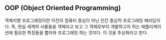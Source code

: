 ## OOP (Object Oriented Programming)
객체지향 프로그래밍이란 이전의 컴퓨터 중심이 아닌 인간 중심적 프로그래밍 패러담이다. 즉, 현실 세계의 사물들을 객체라고 보고 그 객체로부터 개발하고자 하는 애플리케이션에 필요한 특징들을 뽑아와 프로그래밍 하는 것이다. 이 것을 추상화라고 한다.